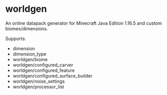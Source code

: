 # worldgen
An online datapack generator for Minecraft Java Edition 1.16.5 and custom biomes/dimensions.

Supports:
- dimension
- dimension_type
- worldgen/biome
- worldgen/configured_carver
- worldgen/configured_feature
- worldgen/configured_surface_builder
- worldgen/noise_settings
- worldgen/processor_list

